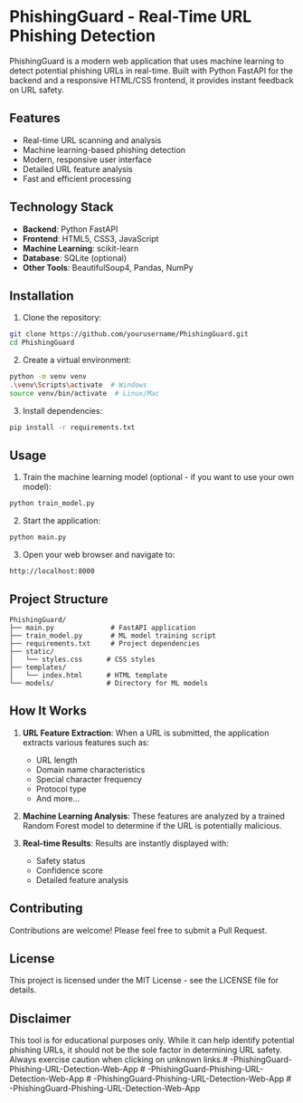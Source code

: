 # PhishingGuard - Real-Time URL Phishing Detection

PhishingGuard is a modern web application that uses machine learning to detect potential phishing URLs in real-time. Built with Python FastAPI for the backend and a responsive HTML/CSS frontend, it provides instant feedback on URL safety.

## Features

- Real-time URL scanning and analysis
- Machine learning-based phishing detection
- Modern, responsive user interface
- Detailed URL feature analysis
- Fast and efficient processing

## Technology Stack

- **Backend**: Python FastAPI
- **Frontend**: HTML5, CSS3, JavaScript
- **Machine Learning**: scikit-learn
- **Database**: SQLite (optional)
- **Other Tools**: BeautifulSoup4, Pandas, NumPy

## Installation

1. Clone the repository:
```bash
git clone https://github.com/yourusername/PhishingGuard.git
cd PhishingGuard
```

2. Create a virtual environment:
```bash
python -m venv venv
.\venv\Scripts\activate  # Windows
source venv/bin/activate  # Linux/Mac
```

3. Install dependencies:
```bash
pip install -r requirements.txt
```

## Usage

1. Train the machine learning model (optional - if you want to use your own model):
```bash
python train_model.py
```

2. Start the application:
```bash
python main.py
```

3. Open your web browser and navigate to:
```
http://localhost:8000
```

## Project Structure

```
PhishingGuard/
├── main.py              # FastAPI application
├── train_model.py       # ML model training script
├── requirements.txt     # Project dependencies
├── static/
│   └── styles.css      # CSS styles
├── templates/
│   └── index.html      # HTML template
└── models/             # Directory for ML models
```

## How It Works

1. **URL Feature Extraction**: When a URL is submitted, the application extracts various features such as:
   - URL length
   - Domain name characteristics
   - Special character frequency
   - Protocol type
   - And more...

2. **Machine Learning Analysis**: These features are analyzed by a trained Random Forest model to determine if the URL is potentially malicious.

3. **Real-time Results**: Results are instantly displayed with:
   - Safety status
   - Confidence score
   - Detailed feature analysis

## Contributing

Contributions are welcome! Please feel free to submit a Pull Request.

## License

This project is licensed under the MIT License - see the LICENSE file for details.

## Disclaimer

This tool is for educational purposes only. While it can help identify potential phishing URLs, it should not be the sole factor in determining URL safety. Always exercise caution when clicking on unknown links.#   - P h i s h i n g G u a r d - P h i s h i n g - U R L - D e t e c t i o n - W e b - A p p  
 #   - P h i s h i n g G u a r d - P h i s h i n g - U R L - D e t e c t i o n - W e b - A p p  
 #   - P h i s h i n g G u a r d - P h i s h i n g - U R L - D e t e c t i o n - W e b - A p p  
 #   - P h i s h i n g G u a r d - P h i s h i n g - U R L - D e t e c t i o n - W e b - A p p  
 